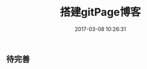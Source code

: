 ﻿---
title: 搭建gitPage博客
date: 2017-03-08 10:26:31
categories: hexo #文章文类
tags: [hexo,github] #文章标签，多于一项时用这种格式
---
## 待完善